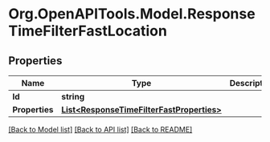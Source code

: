 
# Org.OpenAPITools.Model.ResponseTimeFilterFastLocation

## Properties

Name | Type | Description | Notes
------------ | ------------- | ------------- | -------------
**Id** | **string** |  | 
**Properties** | [**List&lt;ResponseTimeFilterFastProperties&gt;**](ResponseTimeFilterFastProperties.md) |  | 

[[Back to Model list]](../README.md#documentation-for-models)
[[Back to API list]](../README.md#documentation-for-api-endpoints)
[[Back to README]](../README.md)

